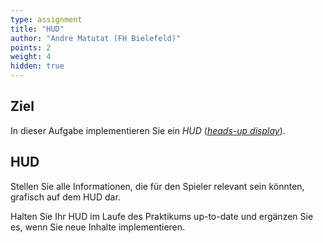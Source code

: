 ```yaml
---
type: assignment
title: "HUD"
author: "Andre Matutat (FH Bielefeld)"
points: 2
weight: 4
hidden: true
---
```


## Ziel

In dieser Aufgabe implementieren Sie ein _HUD_ ([_heads-up display_](https://en.wikipedia.org/wiki/Heads-up_display_(video_games))).

## HUD

Stellen Sie alle Informationen, die für den Spieler relevant sein könnten, grafisch auf dem HUD dar.

Halten Sie Ihr HUD im Laufe des Praktikums up-to-date und ergänzen Sie es, wenn Sie neue Inhalte implementieren.
